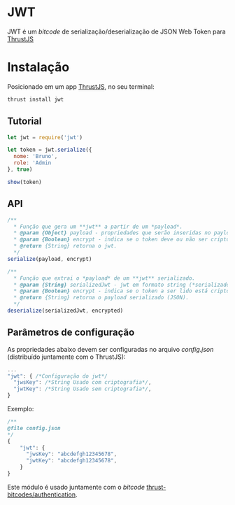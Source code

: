 JWT
===============

JWT é um *bitcode* de serialização/deserialização de JSON Web Token para [ThrustJS](https://github.com/thrustjs/thrust)

# Instalação

Posicionado em um app [ThrustJS](https://github.com/thrustjs/thrust), no seu terminal:

```bash
thrust install jwt
```

## Tutorial

```javascript
let jwt = require('jwt')

let token = jwt.serialize({
  nome: 'Bruno',
  role: 'Admin
}, true)

show(token)

```

## API

```javascript
/**
  * Função que gera um **jwt** a partir de um *payload*.
  * @param {Object} payload - propriedades que serão inseridas no payload do jwt.
  * @param {Boolean} encrypt - indica se o token deve ou não ser criptografado. Por padrão não é criptografado.
  * @return {String} retorna o jwt.
  */
serialize(payload, encrypt)

/**
  * Função que extrai o *payload* de um **jwt** serializado.
  * @param {String} serializedJwt - jwt em formato string (*serializado*).
  * @param {Boolean} encrypt - indica se o token a ser lido está criptografado.
  * @return {String} retorna o payload serializado (JSON).
  */
deserialize(serializedJwt, encrypted)
```

## Parâmetros de configuração
As propriedades abaixo devem ser configuradas no arquivo *config.json* (distribuído juntamente com o ThrustJS):

``` javascript
...
"jwt": { /*Configuração do jwt*/
  "jwsKey": /*String Usado com criptografia*/,
  "jwtKey": /*String Usado sem criptografia*/,
}
```

Exemplo:

```javascript
/**
@file config.json
*/
{
    "jwt": {
      "jwsKey": "abcdefgh12345678",
      "jwtKey": "abcdefgh12345678",
    }
}
```

Este módulo é usado juntamente com o *bitcode* [thrust-bitcodes/authentication](https://github.com/thrust-bitcodes/authentication).
